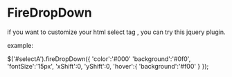 FireDropDown
============

if you want to customize your html select tag , you can try this jquery plugin.


example:

 $('#selectA').fireDropDown({
        'color':'#000'
        'background':'#0f0',
        'fontSize':'15px',
        'xShift':0,
        'yShift':0,
        'hover':{
            'background':'#f00'
        }
    });
